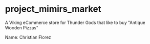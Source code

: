 # project_mimirs_market
A Viking eCommerce store for Thunder Gods that like to buy "Antique Wooden Pizzas"

Name: Christian Florez

